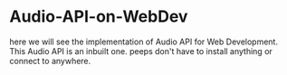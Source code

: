 # Audio-API-on-WebDev
here we will see the implementation of Audio API for Web Development. This Audio API is an inbuilt one. peeps don't have to install anything or connect to anywhere.
